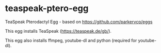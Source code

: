 # teaspeak-ptero-egg
TeaSpeak Pterodactyl Egg - based on https://github.com/parkervcp/eggs

This egg installs TeaSpeak (https://teaspeak.de/gb/).

This egg also installs ffmpeg, youtube-dl and python (required for youtube-dl).
